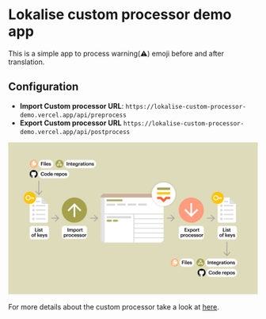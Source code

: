 # Lokalise custom processor demo app
This is a simple app to process warning(⚠️) emoji before and after translation. 


## Configuration
- **Import Custom processor URL**: `https://lokalise-custom-processor-demo.vercel.app/api/preprocess`
- **Export Custom processor URL** `https://lokalise-custom-processor-demo.vercel.app/api/postprocess`

![](./img/custom-processor.png)


For more details about the custom processor take a look at [here](https://developers.lokalise.com/docs/custom-processor).